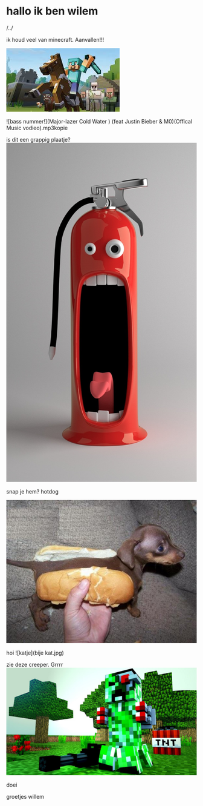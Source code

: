 # hallo ik ben wilem
/../

ik houd veel van minecraft.
Aanvallen!!!

![minecraft](minecraft.jpg)


![bass nummer!](Major-lazer Cold Water ) (feat Justin Bieber & M0)(Offical Music vodieo).mp3kopie






is dit een grappig plaatje?
![grappig plaatje](funny-pictures-676672_1280.jpg)

snap je hem? hotdog

![grappig](hotdog.jpg)







hoi
![katje](bije kat.jpg)


zie deze creeper. Grrrr
![creeper](creeper.jpg)

doei 


groetjes willem
